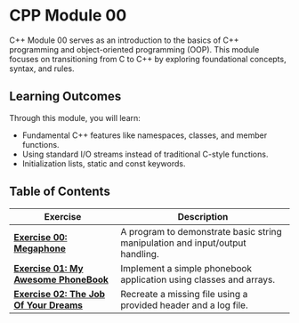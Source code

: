 # CPP Module 00

C++ Module 00 serves as an introduction to the basics of C++ programming and object-oriented programming (OOP). This module focuses on transitioning from C to C++ by exploring foundational concepts, syntax, and rules.

## Learning Outcomes

Through this module, you will learn:
- Fundamental C++ features like namespaces, classes, and member functions.
- Using standard I/O streams instead of traditional C-style functions.
- Initialization lists, static and const keywords.

## Table of Contents

| **Exercise**                   | **Description**                                                                              |
|--------------------------------|----------------------------------------------------------------------------------------------|
| [**Exercise 00: Megaphone**](https://github.com/jmolenaa/CPP_Modules/tree/main/CPP_00/ex00)     | A program to demonstrate basic string manipulation and input/output handling.                |
| [**Exercise 01: My Awesome PhoneBook**](https://github.com/jmolenaa/CPP_Modules/tree/main/CPP_00/ex01) | Implement a simple phonebook application using classes and arrays.                       |
| [**Exercise 02: The Job Of Your Dreams**](https://github.com/jmolenaa/CPP_Modules/tree/main/CPP_00/ex02) | Recreate a missing file using a provided header and a log file.                           |

